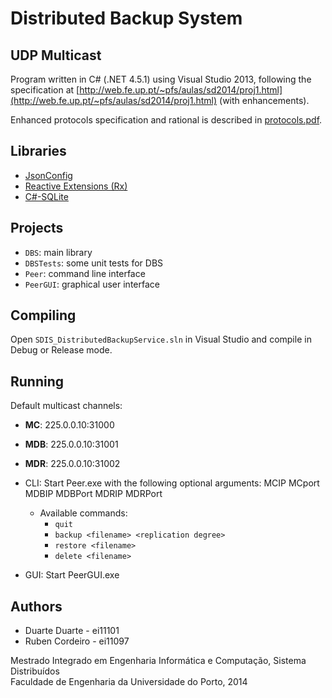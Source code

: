Distributed Backup System
=========================

UDP Multicast
-------------

Program written in C# (.NET 4.5.1) using Visual Studio 2013, following the specification at [http://web.fe.up.pt/~pfs/aulas/sd2014/proj1.html](http://web.fe.up.pt/~pfs/aulas/sd2014/proj1.html) (with enhancements).

Enhanced protocols specification and rational is described in [protocols.pdf](protocols.pdf).

## Libraries

- [JsonConfig](https://github.com/Dynalon/JsonConfig)
- [Reactive Extensions (Rx)](http://msdn.microsoft.com/en-us/data/gg577609)
- [C#-SQLite](https://code.google.com/p/csharp-sqlite/)

## Projects

- `DBS`: main library
- `DBSTests`: some unit tests for DBS
- `Peer`: command line interface
- `PeerGUI`: graphical user interface

## Compiling

Open `SDIS_DistributedBackupService.sln` in Visual Studio and compile in Debug or Release mode.

## Running

Default multicast channels:

- **MC**: 225.0.0.10:31000
- **MDB**: 225.0.0.10:31001
- **MDR**: 225.0.0.10:31002

- CLI: Start Peer.exe with the following optional arguments: MCIP MCport MDBIP MDBPort MDRIP MDRPort
    - Available commands:
        - `quit`
        - `backup <filename> <replication degree>`
        - `restore <filename>`
        - `delete <filename>`

- GUI: Start PeerGUI.exe

## Authors

- Duarte Duarte - ei11101
- Ruben Cordeiro - ei11097

Mestrado Integrado em Engenharia Informática e Computação, Sistema Distribuídos  
Faculdade de Engenharia da Universidade do Porto, 2014